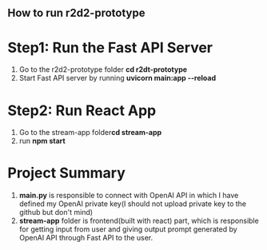 ## How to run r2d2-prototype

# Step1: Run the Fast API Server
1. Go to the r2d2-prototype folder **cd r2dt-prototype**
2. Start Fast API server by running **uvicorn main:app --reload**

# Step2: Run React App
1. Go to the stream-app folder**cd stream-app**
2. run **npm start**

# Project Summary
1. **main.py** is responsible to connect with OpenAI API in which I have defined my OpenAI private key(I should not upload private key to the github but don't mind)
2. **stream-app** folder is frontend(built with react) part, which is responsible for getting input from user and giving output prompt generated by OpenAI API through Fast API to the user.

